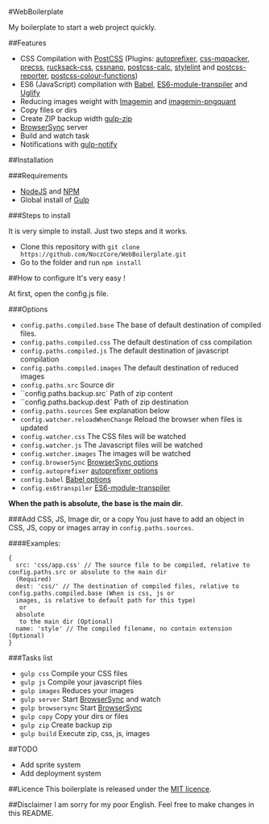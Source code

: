 #WebBoilerplate

My boilerplate to start a web project quickly.

##Features
- CSS Compilation with [PostCSS](https://www.npmjs.com/package/gulp-babel) (Plugins: [autoprefixer](https://github.com/postcss/autoprefixer), [css-mqpacker](https://github.com/hail2u/node-css-mqpacker), [precss](https://github.com/jonathantneal/precss), [rucksack-css](https://github.com/simplaio/rucksack), [cssnano](https://github.com/ben-eb/cssnano), [postcss-calc](https://github.com/postcss/postcss-calc), [stylelint](https://github.com/stylelint/stylelint) and [postcss-reporter](https://github.com/postcss/postcss-reporter), [postcss-colour-functions](https://www.npmjs.com/package/postcss-colour-functions))
- ES6 (JavaScript) compilation with [Babel](https://www.npmjs.com/package/gulp-babel), [ES6-module-transpiler](https://github.com/ryanseddon/gulp-es6-module-transpiler) and [Uglify](https://www.npmjs.com/package/gulp-uglify)
- Reducing images weight with [Imagemin](https://www.npmjs.com/package/gulp-imagemin) and [imagemin-pngquant](https://www.npmjs.com/package/imagemin-pngquant)
- Copy files or dirs
- Create ZIP backup width [gulp-zip](https://www.npmjs.com/package/gulp-zip)
- [BrowserSync](https://www.browsersync.io/docs/gulp) server
- Build and watch task
- Notifications with [gulp-notify](https://www.npmjs.com/package/gulp-notify)

##Installation

###Requirements

- [NodeJS](https://nodejs.org/) and [NPM](https://www.npmjs.com/)
- Global install of [Gulp](http://gulpjs.com/)

###Steps to install

It is very simple to install. Just two steps and it works.

- Clone this repository with ``git clone https://github.com/NoczCore/WebBoilerplate.git``
- Go to the folder and run ``npm install``

##How to configure
It's very easy !

At first, open the config.js file.

###Options
- ``config.paths.compiled.base`` The base of default destination of compiled files.
- ``config.paths.compiled.css`` The default destination of css compilation
- ``config.paths.compiled.js`` The default destination of javascript compilation
- ``config.paths.compiled.images`` The default destination of reduced images
- ``config.paths.src`` Source dir
- ``config.paths.backup.src` Path of zip content
- ``config.paths.backup.dest` Path of zip destination
- ``config.paths.sources`` See explanation below
- ``config.watcher.reloadWhenChange`` Reload the browser when files is updated
- ``config.watcher.css`` The CSS files will be watched
- ``config.watcher.js`` The Javascript files will be watched
- ``config.watcher.images`` The images will be watched
- ``config.browserSync`` [BrowserSync options](https://www.browsersync.io/docs/options)
- ``config.autoprefixer`` [autoprefixer options](https://github.com/postcss/autoprefixer)
- ``config.babel`` [Babel options](https://babeljs.io/docs/usage/options/)
- ``config.es6transpiler`` [ES6-module-transpiler](https://github.com/ryanseddon/gulp-es6-module-transpiler)

**When the path is absolute, the base is the main dir.**

###Add CSS, JS, Image dir, or a copy
You just have to add an object in CSS, JS, copy or images array in ``config.paths.sources``.

####Examples:
```
{
  src: 'css/app.css' // The source file to be compiled, relative to config.paths.src or absolute to the main dir
  (Required)
  dest: 'css/' // The destination of compiled files, relative to config.paths.compiled.base (When is css, js or
  images, is relative to default path for this type)
   or
  absolute
   to the main dir (Optional)
  name: 'style' // The compiled filename, no contain extension (Optional)
}
```

###Tasks list
- ``gulp css`` Compile your CSS files
- ``gulp js`` Compile your javascript files
- ``gulp images`` Reduces your images
- ``gulp server`` Start [BrowserSync](https://www.browsersync.io/) and watch
- ``gulp browsersync`` Start [BrowserSync](https://www.browsersync.io/)
- ``gulp copy`` Copy your dirs or files
- ``gulp zip`` Create backup zip
- ``gulp build`` Execute zip, css, js, images

##TODO
- Add sprite system
- Add deployment system

##Licence
This boilerplate is released under the [MIT licence](https://github.com/NoczCore/WebBoilerplate).

##Disclaimer
I am sorry for my poor English. Feel free to make changes in this README.
